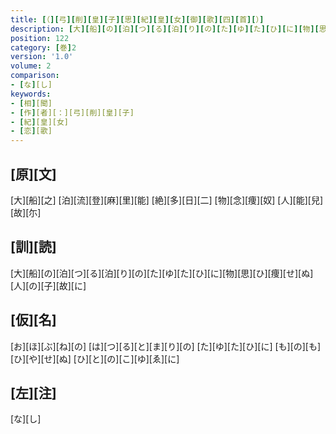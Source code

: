 ```yaml
---
title: [（][弓][削][皇][子][思][紀][皇][女][御][歌][四][首][）]
description: [大][船][の][泊][つ][る][泊][り][の][た][ゆ][た][ひ][に][物][思][ひ][痩][せ][ぬ][人][の][子][故][に]
position: 122
category: [巻]2
version: '1.0'
volume: 2
comparison:
- [な][し]
keywords:
- [相][聞]
- [作][者][：][弓][削][皇][子]
- [紀][皇][女]
- [恋][歌]
---
```


## [原][文]

[大][船][之] [泊][流][登][麻][里][能] [絶][多][日][二] [物][念][痩][奴] [人][能][兒][故][尓]

## [訓][読]

[大][船][の][泊][つ][る][泊][り][の][た][ゆ][た][ひ][に][物][思][ひ][痩][せ][ぬ][人][の][子][故][に]

## [仮][名]

[お][ほ][ぶ][ね][の] [は][つ][る][と][ま][り][の] [た][ゆ][た][ひ][に] [も][の][も][ひ][や][せ][ぬ] [ひ][と][の][こ][ゆ][ゑ][に]

## [左][注]

[な][し]
